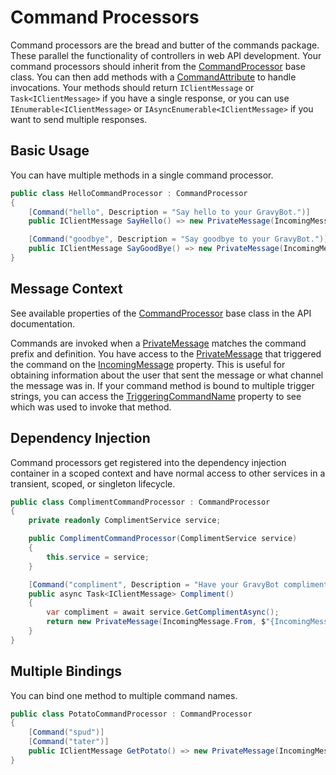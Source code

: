 # Command Processors

Command processors are the bread and butter of the commands package.  These parallel the functionality of controllers in web API development.  Your command processors should inherit from the [CommandProcessor](/api/GravyBot.Commands.CommandProcessor.html) base class.  You can then add methods with a [CommandAttribute](/api/GravyBot.Commands.CommandAttribute.html) to handle invocations.  Your methods should return `IClientMessage` or `Task<IClientMessage>` if you have a single response, or you can use `IEnumerable<IClientMessage>` or `IAsyncEnumerable<IClientMessage>` if you want to send multiple responses.

## Basic Usage

You can have multiple methods in a single command processor.
```csharp
public class HelloCommandProcessor : CommandProcessor
{
    [Command("hello", Description = "Say hello to your GravyBot.")]
    public IClientMessage SayHello() => new PrivateMessage(IncomingMessage.From, $"Hello, {IncomingMessage.From}!");

    [Command("goodbye", Description = "Say goodbye to your GravyBot.")]
    public IClientMessage SayGoodBye() => new PrivateMessage(IncomingMessage.From, $"Goodbye, {IncomingMessage.From}!");
}
```

## Message Context

See available properties of the [CommandProcessor](/api/GravyBot.Commands.CommandProcessor.html) base class in the API documentation.

Commands are invoked when a [PrivateMessage](http://gravyirc.halomademeapc.com/api/GravyIrc.Messages.PrivateMessage.html) matches the command prefix and definition.  You have access to the [PrivateMessage](http://gravyirc.halomademeapc.com/api/GravyIrc.Messages.PrivateMessage.html) that triggered the command on the [IncomingMessage](/api/GravyBot.Commands.CommandProcessor.html#GravyBot_Commands_CommandProcessor_IncomingMessage) property.  This is useful for obtaining information about the user that sent the message or what channel the message was in.  If your command method is bound to multiple trigger strings, you can access the [TriggeringCommandName](/api/GravyBot.Commands.CommandProcessor.html#GravyBot_Commands_CommandProcessor_TriggeringCommandName) property to see which was used to invoke that method.


## Dependency Injection

Command processors get registered into the dependency injection container in a scoped context and have normal access to other services in a transient, scoped, or singleton lifecycle.

```csharp
public class ComplimentCommandProcessor : CommandProcessor
{
    private readonly ComplimentService service;

    public ComplimentCommandProcessor(ComplimentService service)
    {
        this.service = service;
    }

    [Command("compliment", Description = "Have your GravyBot compliment you.")]
    public async Task<IClientMessage> Compliment()
    {
        var compliment = await service.GetComplimentAsync();
        return new PrivateMessage(IncomingMessage.From, $"{IncomingMessage.From}: {compliment}");
    }
}
```

## Multiple Bindings

You can bind one method to multiple command names.

```csharp
public class PotatoCommandProcessor : CommandProcessor
{
    [Command("spud")]
    [Command("tater")]
    public IClientMessage GetPotato() => new PrivateMessage(IncomingMessage.From, "potato");
}